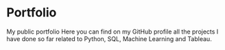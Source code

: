 # Portfolio
My public portfolio
Here you can find on my GitHub profile all the projects I have done so far related to Python, SQL, Machine Learning and Tableau.  
